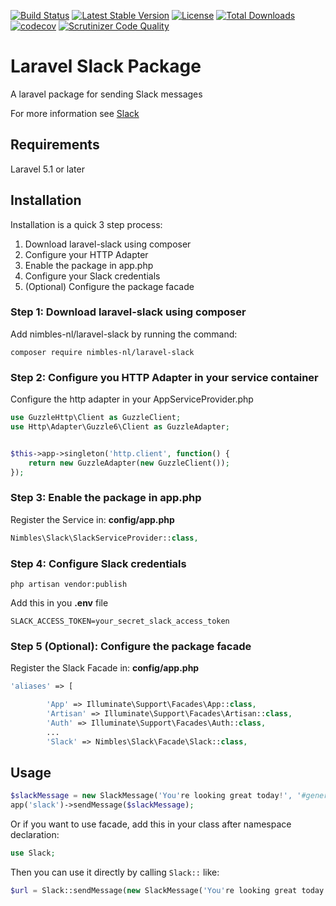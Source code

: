 [![Build Status](https://travis-ci.org/nimbles-nl/laravel-slack.svg?branch=master)](https://travis-ci.org/nimbles-nl/laravel-slack) [![Latest Stable Version](https://poser.pugx.org/nimbles-nl/laravel-slack/v/stable)](https://packagist.org/packages/nimbles-nl/laravel-slack) [![License](https://poser.pugx.org/nimbles-nl/laravel-slack/license)](https://packagist.org/packages/nimbles-nl/laravel-slack) [![Total Downloads](https://poser.pugx.org/nimbles-nl/laravel-slack/downloads)](https://packagist.org/packages/nimbles-nl/laravel-slack) [![codecov](https://codecov.io/gh/nimbles-nl/laravel-slack/branch/master/graph/badge.svg)](https://codecov.io/gh/nimbles-nl/laravel-slack) [![Scrutinizer Code Quality](https://scrutinizer-ci.com/g/nimbles-nl/laravel-slack/badges/quality-score.png?b=master)](https://scrutinizer-ci.com/g/nimbles-nl/laravel-slack/?branch=master)



Laravel Slack Package
=====================

A laravel package for sending Slack messages

For more information see [Slack](https://slack.com/)

## Requirements ##

Laravel 5.1 or later


Installation
------------
Installation is a quick 3 step process:

1. Download laravel-slack using composer
2. Configure your HTTP Adapter
3. Enable the package in app.php
4. Configure your Slack credentials
5. (Optional) Configure the package facade


### Step 1: Download laravel-slack using composer

Add nimbles-nl/laravel-slack by running the command:

```
composer require nimbles-nl/laravel-slack
```

### Step 2: Configure you HTTP Adapter in your service container
Configure the http adapter in your AppServiceProvider.php

``` php
use GuzzleHttp\Client as GuzzleClient;
use Http\Adapter\Guzzle6\Client as GuzzleAdapter;


$this->app->singleton('http.client', function() {
    return new GuzzleAdapter(new GuzzleClient());
});
```

### Step 3: Enable the package in app.php

Register the Service in: **config/app.php**

``` php
Nimbles\Slack\SlackServiceProvider::class,
````

### Step 4: Configure Slack credentials

```
php artisan vendor:publish
```

Add this in you **.env** file

```
SLACK_ACCESS_TOKEN=your_secret_slack_access_token
```

### Step 5 (Optional): Configure the package facade

Register the Slack Facade in: **config/app.php**

``` php
'aliases' => [

        'App' => Illuminate\Support\Facades\App::class,
        'Artisan' => Illuminate\Support\Facades\Artisan::class,
        'Auth' => Illuminate\Support\Facades\Auth::class,
        ...
        'Slack' => Nimbles\Slack\Facade\Slack::class,
````

Usage
-----

``` php
$slackMessage = new SlackMessage('You're looking great today!', '#general', 'AwesomeBot', 'https://www.link-to-avatar.com/image.png');
app('slack')->sendMessage($slackMessage);
````

Or if you want to use facade, add this in your class after namespace declaration:

``` php
use Slack;
```

Then you can use it directly by calling `Slack::` like:
``` php
$url = Slack::sendMessage(new SlackMessage('You're looking great today!'));
````
